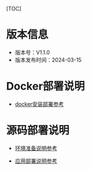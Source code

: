 
[TOC]

# 版本信息

- 版本号：V1.1.0
- 版本发布时间：2024-03-15

# Docker部署说明

- [docker安装部署参考](docs/docker.md)

# 源码部署说明

- [环境准备说明参考](docs/preparation.md)

- [应用部署说明参考](docs/deployment.md)
